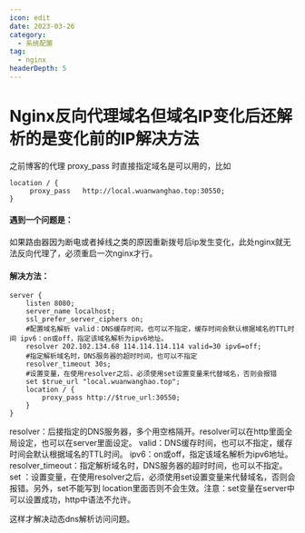 ```yaml
---
icon: edit
date: 2023-03-26
category:
  - 系统配置
tag:
  - nginx 
headerDepth: 5
---
```



# Nginx反向代理域名但域名IP变化后还解析的是变化前的IP解决方法
之前博客的代理 proxy_pass 时直接指定域名是可以用的，比如
```
location / {
     proxy_pass   http://local.wuanwanghao.top:30550;
}
```
#### 遇到一个问题是：
如果路由器因为断电或者掉线之类的原因重新拨号后ip发生变化，此处nginx就无法反向代理了，必须重启一次nginx才行。

#### 解决方法：
```
server {
    listen 8080;
    server_name localhost;
    ssl_prefer_server_ciphers on;
    #配置域名解析 valid：DNS缓存时间，也可以不指定，缓存时间会默认根据域名的TTL时间 ipv6：on或off，指定该域名解析为ipv6地址。
    resolver 202.102.134.68 114.114.114.114 valid=30 ipv6=off;
    #指定解析域名时，DNS服务器的超时时间，也可以不指定
    resolver_timeout 30s;
    #设置变量，在使用resolver之后，必须使用set设置变量来代替域名，否则会报错
    set $true_url "local.wuanwanghao.top"; 
    location / {
    	proxy_pass http://$true_url:30550;
    }
}
```

resolver：后接指定的DNS服务器，多个用空格隔开。resolver可以在http里面全局设定，也可以在server里面设定。
valid：DNS缓存时间，也可以不指定，缓存时间会默认根据域名的TTL时间。
ipv6：on或off，指定该域名解析为ipv6地址。
resolver_timeout：指定解析域名时，DNS服务器的超时时间，也可以不指定。
set ：设置变量，在使用resolver之后，必须使用set设置变量来代替域名，否则会报错。另外，set不能写到 location里面否则不会生效。注意：set变量在server中可以设置成功，http中语法不允许。


这样才解决动态dns解析访问问题。